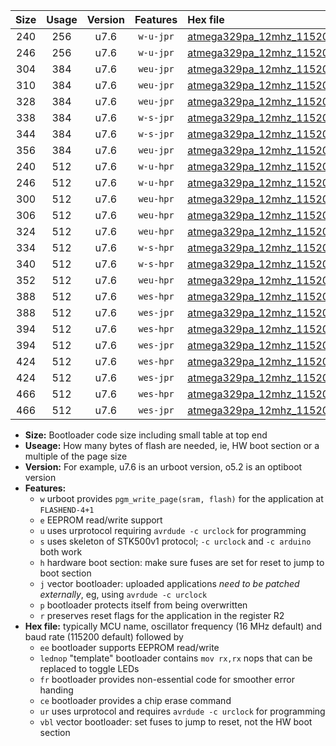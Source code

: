 |Size|Usage|Version|Features|Hex file|
|:-:|:-:|:-:|:-:|:--|
|240|256|u7.6|`w-u-jpr`|[atmega329pa_12mhz_115200bps_ur_vbl.hex](https://raw.githubusercontent.com/stefanrueger/urboot/main//atmega329pa_12mhz_115200bps_ur_vbl.hex)|
|246|256|u7.6|`w-u-jpr`|[atmega329pa_12mhz_115200bps_lednop_ur_vbl.hex](https://raw.githubusercontent.com/stefanrueger/urboot/main//atmega329pa_12mhz_115200bps_lednop_ur_vbl.hex)|
|304|384|u7.6|`weu-jpr`|[atmega329pa_12mhz_115200bps_ee_ur_vbl.hex](https://raw.githubusercontent.com/stefanrueger/urboot/main//atmega329pa_12mhz_115200bps_ee_ur_vbl.hex)|
|310|384|u7.6|`weu-jpr`|[atmega329pa_12mhz_115200bps_ee_lednop_ur_vbl.hex](https://raw.githubusercontent.com/stefanrueger/urboot/main//atmega329pa_12mhz_115200bps_ee_lednop_ur_vbl.hex)|
|328|384|u7.6|`weu-jpr`|[atmega329pa_12mhz_115200bps_ee_lednop_fr_ur_vbl.hex](https://raw.githubusercontent.com/stefanrueger/urboot/main//atmega329pa_12mhz_115200bps_ee_lednop_fr_ur_vbl.hex)|
|338|384|u7.6|`w-s-jpr`|[atmega329pa_12mhz_115200bps_vbl.hex](https://raw.githubusercontent.com/stefanrueger/urboot/main//atmega329pa_12mhz_115200bps_vbl.hex)|
|344|384|u7.6|`w-s-jpr`|[atmega329pa_12mhz_115200bps_lednop_vbl.hex](https://raw.githubusercontent.com/stefanrueger/urboot/main//atmega329pa_12mhz_115200bps_lednop_vbl.hex)|
|356|384|u7.6|`weu-jpr`|[atmega329pa_12mhz_115200bps_ee_lednop_fr_ce_ur_vbl.hex](https://raw.githubusercontent.com/stefanrueger/urboot/main//atmega329pa_12mhz_115200bps_ee_lednop_fr_ce_ur_vbl.hex)|
|240|512|u7.6|`w-u-hpr`|[atmega329pa_12mhz_115200bps_ur.hex](https://raw.githubusercontent.com/stefanrueger/urboot/main//atmega329pa_12mhz_115200bps_ur.hex)|
|246|512|u7.6|`w-u-hpr`|[atmega329pa_12mhz_115200bps_lednop_ur.hex](https://raw.githubusercontent.com/stefanrueger/urboot/main//atmega329pa_12mhz_115200bps_lednop_ur.hex)|
|300|512|u7.6|`weu-hpr`|[atmega329pa_12mhz_115200bps_ee_ur.hex](https://raw.githubusercontent.com/stefanrueger/urboot/main//atmega329pa_12mhz_115200bps_ee_ur.hex)|
|306|512|u7.6|`weu-hpr`|[atmega329pa_12mhz_115200bps_ee_lednop_ur.hex](https://raw.githubusercontent.com/stefanrueger/urboot/main//atmega329pa_12mhz_115200bps_ee_lednop_ur.hex)|
|324|512|u7.6|`weu-hpr`|[atmega329pa_12mhz_115200bps_ee_lednop_fr_ur.hex](https://raw.githubusercontent.com/stefanrueger/urboot/main//atmega329pa_12mhz_115200bps_ee_lednop_fr_ur.hex)|
|334|512|u7.6|`w-s-hpr`|[atmega329pa_12mhz_115200bps.hex](https://raw.githubusercontent.com/stefanrueger/urboot/main//atmega329pa_12mhz_115200bps.hex)|
|340|512|u7.6|`w-s-hpr`|[atmega329pa_12mhz_115200bps_lednop.hex](https://raw.githubusercontent.com/stefanrueger/urboot/main//atmega329pa_12mhz_115200bps_lednop.hex)|
|352|512|u7.6|`weu-hpr`|[atmega329pa_12mhz_115200bps_ee_lednop_fr_ce_ur.hex](https://raw.githubusercontent.com/stefanrueger/urboot/main//atmega329pa_12mhz_115200bps_ee_lednop_fr_ce_ur.hex)|
|388|512|u7.6|`wes-hpr`|[atmega329pa_12mhz_115200bps_ee.hex](https://raw.githubusercontent.com/stefanrueger/urboot/main//atmega329pa_12mhz_115200bps_ee.hex)|
|388|512|u7.6|`wes-jpr`|[atmega329pa_12mhz_115200bps_ee_vbl.hex](https://raw.githubusercontent.com/stefanrueger/urboot/main//atmega329pa_12mhz_115200bps_ee_vbl.hex)|
|394|512|u7.6|`wes-hpr`|[atmega329pa_12mhz_115200bps_ee_lednop.hex](https://raw.githubusercontent.com/stefanrueger/urboot/main//atmega329pa_12mhz_115200bps_ee_lednop.hex)|
|394|512|u7.6|`wes-jpr`|[atmega329pa_12mhz_115200bps_ee_lednop_vbl.hex](https://raw.githubusercontent.com/stefanrueger/urboot/main//atmega329pa_12mhz_115200bps_ee_lednop_vbl.hex)|
|424|512|u7.6|`wes-hpr`|[atmega329pa_12mhz_115200bps_ee_lednop_fr.hex](https://raw.githubusercontent.com/stefanrueger/urboot/main//atmega329pa_12mhz_115200bps_ee_lednop_fr.hex)|
|424|512|u7.6|`wes-jpr`|[atmega329pa_12mhz_115200bps_ee_lednop_fr_vbl.hex](https://raw.githubusercontent.com/stefanrueger/urboot/main//atmega329pa_12mhz_115200bps_ee_lednop_fr_vbl.hex)|
|466|512|u7.6|`wes-hpr`|[atmega329pa_12mhz_115200bps_ee_lednop_fr_ce.hex](https://raw.githubusercontent.com/stefanrueger/urboot/main//atmega329pa_12mhz_115200bps_ee_lednop_fr_ce.hex)|
|466|512|u7.6|`wes-jpr`|[atmega329pa_12mhz_115200bps_ee_lednop_fr_ce_vbl.hex](https://raw.githubusercontent.com/stefanrueger/urboot/main//atmega329pa_12mhz_115200bps_ee_lednop_fr_ce_vbl.hex)|

- **Size:** Bootloader code size including small table at top end
- **Useage:** How many bytes of flash are needed, ie, HW boot section or a multiple of the page size
- **Version:** For example, u7.6 is an urboot version, o5.2 is an optiboot version
- **Features:**
  + `w` urboot provides `pgm_write_page(sram, flash)` for the application at `FLASHEND-4+1`
  + `e` EEPROM read/write support
  + `u` uses urprotocol requiring `avrdude -c urclock` for programming
  + `s` uses skeleton of STK500v1 protocol; `-c urclock` and `-c arduino` both work
  + `h` hardware boot section: make sure fuses are set for reset to jump to boot section
  + `j` vector bootloader: uploaded applications *need to be patched externally*, eg, using `avrdude -c urclock`
  + `p` bootloader protects itself from being overwritten
  + `r` preserves reset flags for the application in the register R2
- **Hex file:** typically MCU name, oscillator frequency (16 MHz default) and baud rate (115200 default) followed by
  + `ee` bootloader supports EEPROM read/write
  + `lednop` "template" bootloader contains `mov rx,rx` nops that can be replaced to toggle LEDs
  + `fr` bootloader provides non-essential code for smoother error handing
  + `ce` bootloader provides a chip erase command
  + `ur` uses urprotocol and requires `avrdude -c urclock` for programming
  + `vbl` vector bootloader: set fuses to jump to reset, not the HW boot section
